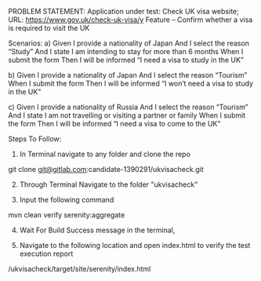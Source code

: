 PROBLEM STATEMENT: 
Application under test: Check UK visa website; URL: https://www.gov.uk/check-uk-visa/y
Feature – Confirm whether a visa is required to visit the UK

Scenarios:
a)  Given I provide a nationality of Japan
    And I select the reason “Study”
    And I state I am intending to stay for more than 6 months
    When I submit the form
    Then I will be informed “I need a visa to study in the UK”
    
b)  Given I provide a nationality of Japan
    And I select the reason “Tourism”
    When I submit the form
    Then I will be informed “I won’t need a visa to study in the UK”
    
c)  Given I provide a nationality of Russia
    And I select the reason “Tourism”
    And I state I am not travelling or visiting a partner or family
    When I submit the form
    Then I will be informed “I need a visa to come to the UK”


Steps To Follow:

1) In Terminal navigate to any folder and clone the repo

git clone git@gitlab.com:candidate-1390291/ukvisacheck.git

2) Through Terminal Navigate to the folder "ukvisacheck" 

3) Input the following command

mvn clean verify serenity:aggregate

4) Wait For Build Success message in the terminal,

5) Navigate to the following location and open index.html to verify the test execution report

/ukvisacheck/target/site/serenity/index.html


